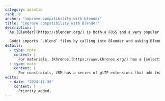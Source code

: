 ```yaml
---
category: assetio
rank: 0
anchor: "improve-compatibility-with-blender"
title: "Improve compatibility with Blender"
description: |
  As [Blender](https://blender.org/) is both a FOSS and a very popular 3D editor choice by the majority of our users, it makes sense to improve compatibility with it. You can already import `.blend` files, but it’s limited to models, textures, lights, and cameras.

  Godot imports `.blend` files by calling into Blender and asking Blender to export a `.gltf` file, which Godot then imports. Therefore, everything we want to export from Blender needs to be exported to the glTF data, including glTF extensions, and then Godot needs to import those, all in order for that data to make it way to Godot.
details:
  - type: note
    content: |
      For materials, [Khronos](https://www.khronos.org/) has a [selection of material extensions](https://github.com/KhronosGroup/glTF/tree/main/extensions/2.0/Khronos). Improving compatibility with Blender materials will require Blender exporting data using these extensions, and then Godot adding support for it.
  - type: note
    content: |
      For constraints, VRM has a series of glTF extensions that add feature to glTF, including [`VRMC_node_constraint`](https://github.com/vrm-c/vrm-specification/tree/master/specification/VRMC_node_constraint-1.0) which adds aim, roll, and rotation constraints. However, note that Khronos and VRM recently announced a collaboration, so some of this functionality may end up being replaced by Khronos extensions. Also, users do not have to wait if they want this feature - [a GDScript implementation of VRM](https://github.com/V-Sekai/godot-vrm) is available thanks to [@lyuma](https://github.com/lyuma).
edits:
  - date: "2024-11-30"
    content: |
      Priority added.
---
```

